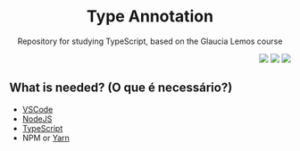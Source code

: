<h1 align="center">Type Annotation</h1>
<p align="center">Repository for studying TypeScript, based on the Glaucia Lemos course</a></p>

<p align="right">
<img src="https://img.shields.io/badge/typescript-4.3.5-3178C6?style=?style=flat-square&logo=appveyor&logo=TypeScript"/>
<img src="https://img.shields.io/badge/node.js-14.16.1-339933?style=?style=flat-square&logo=appveyor&logo=Node.js"/>
<img src="https://img.shields.io/badge/yarn-1.22.10-2C8EBB?style=?style=flat-square&logo=appveyor&logo=Yarn"/>
</p>

## What is needed? (O que é necessário?)

- [VSCode](https://code.visualstudio.com/)
- [NodeJS](https://nodejs.org/)
- [TypeScript](https://www.typescriptlang.org/)
- NPM or [Yarn](https://yarnpkg.com/)
